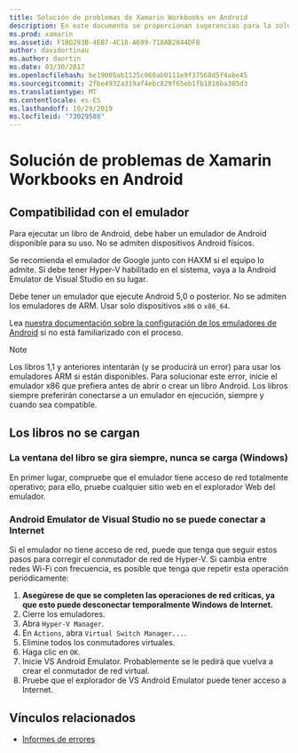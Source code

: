 ```yaml
---
title: Solución de problemas de Xamarin Workbooks en Android
description: En este documento se proporcionan sugerencias para la solución de problemas para trabajar con Xamarin Workbooks en Android. Describe la compatibilidad con el emulador, los libros que no se cargan y otros temas.
ms.prod: xamarin
ms.assetid: F1BD293B-4EB7-4C18-A699-718AB2844DFB
author: davidortinau
ms.author: daortin
ms.date: 03/30/2017
ms.openlocfilehash: be19005ab1125c060ab0111e9f37568d5f4abe45
ms.sourcegitcommit: 2fbe4932a319af4ebc829f65eb1fb1816ba305d3
ms.translationtype: MT
ms.contentlocale: es-ES
ms.lasthandoff: 10/29/2019
ms.locfileid: "73029588"
---
```

# <a name="troubleshooting-xamarin-workbooks-on-android"></a>Solución de problemas de Xamarin Workbooks en Android

## <a name="emulator-support"></a>Compatibilidad con el emulador

Para ejecutar un libro de Android, debe haber un emulador de Android disponible para su uso. No se admiten dispositivos Android físicos.

Se recomienda el emulador de Google junto con HAXM si el equipo lo admite.
Si debe tener Hyper-V habilitado en el sistema, vaya a la Android Emulator de Visual Studio en su lugar.

Debe tener un emulador que ejecute Android 5,0 o posterior. No se admiten los emuladores de ARM. Usar solo dispositivos `x86` o `x86_64`.

Lea [nuestra documentación sobre la configuración de los emuladores de Android][android-emu] si no está familiarizado con el proceso.

> [!NOTE]
> Los libros 1,1 y anteriores intentarán (y se producirá un error) para usar los emuladores ARM si están disponibles. Para solucionar este error, inicie el emulador x86 que prefiera antes de abrir o crear un libro Android. Los libros siempre preferirán conectarse a un emulador en ejecución, siempre y cuando sea compatible.

## <a name="workbooks-wont-load"></a>Los libros no se cargan

### <a name="workbook-window-spins-forever-never-loads-windows"></a>La ventana del libro se gira siempre, nunca se carga (Windows)

En primer lugar, compruebe que el emulador tiene acceso de red totalmente operativo; para ello, pruebe cualquier sitio web en el explorador Web del emulador.

### <a name="visual-studio-android-emulator-cannot-connect-to-the-internet"></a>Android Emulator de Visual Studio no se puede conectar a Internet

Si el emulador no tiene acceso de red, puede que tenga que seguir estos pasos para corregir el conmutador de red de Hyper-V. Si cambia entre redes Wi-Fi con frecuencia, es posible que tenga que repetir esta operación periódicamente:

1. **Asegúrese de que se completen las operaciones de red críticas, ya que esto puede desconectar temporalmente Windows de Internet.**
1. Cierre los emuladores.
1. Abra `Hyper-V Manager`.
1. En `Actions`, abra `Virtual Switch Manager...`.
1. Elimine todos los conmutadores virtuales.
1. Haga clic en `OK`.
1. Inicie VS Android Emulator. Probablemente se le pedirá que vuelva a crear el conmutador de red virtual.
1. Pruebe que el explorador de VS Android Emulator puede tener acceso a Internet.

[android-emu]: ~/android/deploy-test/debugging/debug-on-emulator.md

## <a name="related-links"></a>Vínculos relacionados

- [Informes de errores](~/tools/workbooks/install.md#reporting-bugs)
